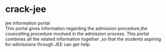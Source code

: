 # crack-jee
jee information portal<br>
This portal gives information regarding the admission procedure,the councelling procedure involved in the admission process.
This portal combines all the related information together ,so that the students aspiring for admissions through JEE can get help.
